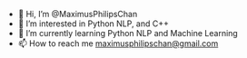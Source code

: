 - 👋 Hi, I’m @MaximusPhilipsChan
- 👀 I’m interested in Python NLP, and C++
- 🌱 I’m currently learning Python NLP and Machine Learning
- 📫 How to reach me maximusphilipschan@gmail.com

<!---
MaximusPhilipsChan/MaximusPhilipsChan is a ✨ special ✨ repository because its `README.md` (this file) appears on your GitHub profile.
You can click the Preview link to take a look at your changes.
--->
